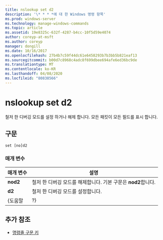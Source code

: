 ```yaml
---
title: nslookup set d2
description: '\* * * *에 대 한 Windows 명령 항목'
ms.prod: windows-server
ms.technology: manage-windows-commands
ms.topic: article
ms.assetid: 19e8325c-632f-4287-b4cc-10f5d59e4074
author: coreyp-at-msft
ms.author: coreyp
manager: dongill
ms.date: 10/16/2017
ms.openlocfilehash: 27b4b7c59f44dc61e6458293b7b3bb5b821eaf13
ms.sourcegitcommit: b00d7c8968c4adc8f699dbee694afe6ed36bc9de
ms.translationtype: MT
ms.contentlocale: ko-KR
ms.lasthandoff: 04/08/2020
ms.locfileid: "80838566"
---
```

# <a name="nslookup-set-d2"></a>nslookup set d2



철저 한 디버깅 모드를 설정 하거나 해제 합니다. 모든 패킷이 모든 필드를 표시 합니다.

## <a name="syntax"></a>구문

```
set [no]d2
```

### <a name="parameters"></a>매개 변수

| 매개 변수 |                             설명                              |
|-----------|----------------------------------------------------------------------|
| **nod2**  | 철저 한 디버깅 모드를 해제합니다. 기본 구문은 **nod2**합니다. |
|  **d2**   |                 철저 한 디버깅 모드를 설정합니다.                  |
|   {도움말   |                                  ?}                                  |

## <a name="additional-references"></a>추가 참조

- [명령줄 구문 키](command-line-syntax-key.md)